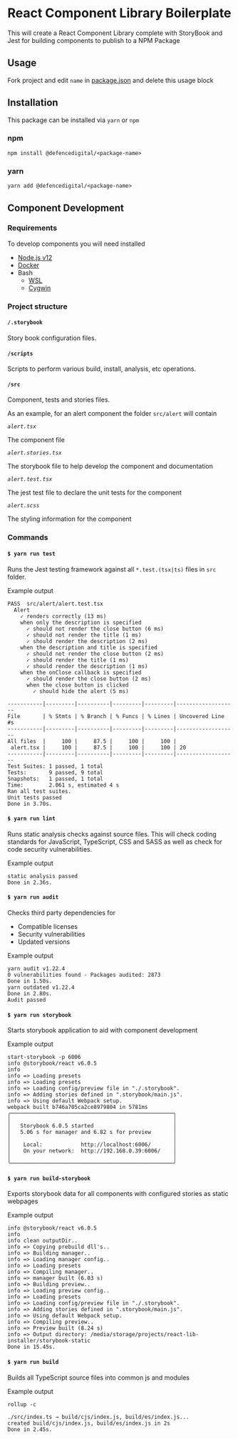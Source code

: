 # React Component Library Boilerplate

This will create a React Component Library complete with StoryBook and Jest for building components to publish to a NPM Package

## Usage

Fork project and edit `name` in [package.json](./package.json) and delete this usage block

## Installation

This package can be installed via `yarn` or `npm`

### npm

```shell
npm install @defencedigital/<package-name>
```

### yarn

```shell
yarn add @defencedigital/<package-name>
```

## Component Development

### Requirements

To develop components you will need installed

* [Node.js v12](https://nodejs.org/en/download/)
* [Docker](https://docs.docker.com/get-docker/)
* Bash
  * [WSL](https://docs.microsoft.com/en-us/windows/wsl/install-win10)
  * [Cygwin](https://www.cygwin.com/)

### Project structure

#### `/.storybook`

Story book configuration files.

#### `/scripts`

Scripts to perform various build, install, analysis, etc operations.

#### `/src`

Component, tests and stories files.

As an example, for an alert component the folder `src/alert` will contain

*`alert.tsx`*

The component file

*`alert.stories.tsx`*

The storybook file to help develop the component and documentation

*`alert.test.tsx`*

The jest test file to declare the unit tests for the component

*`alert.scss`*

The styling information for the component

### Commands

#### `$ yarn run test`

Runs the Jest testing framework against all `*.test.(tsx|ts)` files in `src` folder.

Example output

```shell
PASS  src/alert/alert.test.tsx
  Alert
    ✓ renders correctly (13 ms)
    when only the description is specified
      ✓ should not render the close button (6 ms)
      ✓ should not render the title (1 ms)
      ✓ should render the description (2 ms)
    when the description and title is specified
      ✓ should not render the close button (2 ms)
      ✓ should render the title (1 ms)
      ✓ should render the description (1 ms)
    when the onClose callback is specified
      ✓ should render the close button (2 ms)
      when the close button is clicked
        ✓ should hide the alert (5 ms)

-----------|---------|----------|---------|---------|-------------------
File       | % Stmts | % Branch | % Funcs | % Lines | Uncovered Line #s
-----------|---------|----------|---------|---------|-------------------
All files  |     100 |     87.5 |     100 |     100 |
 alert.tsx |     100 |     87.5 |     100 |     100 | 20
-----------|---------|----------|---------|---------|-------------------
Test Suites: 1 passed, 1 total
Tests:       9 passed, 9 total
Snapshots:   1 passed, 1 total
Time:        2.061 s, estimated 4 s
Ran all test suites.
Unit tests passed
Done in 3.70s.
```

#### `$ yarn run lint`

Runs static analysis checks against source files.  This will check coding standards for JavaScript, TypeScript, CSS and SASS as well as check for code security vulnerabilities.

Example output

```shell
static analysis passed
Done in 2.36s.
```

#### `$ yarn run audit`

Checks third party dependencies for

* Compatible licenses
* Security vulnerabilities
* Updated versions

Example output

```shell
yarn audit v1.22.4
0 vulnerabilities found - Packages audited: 2873
Done in 1.50s.
yarn outdated v1.22.4
Done in 2.80s.
Audit passed
```

#### `$ yarn run storybook`

Starts storybook application to aid with component development

Example output

```shell
start-storybook -p 6006
info @storybook/react v6.0.5
info
info => Loading presets
info => Loading presets
info => Loading config/preview file in "./.storybook".
info => Adding stories defined in ".storybook/main.js".
info => Using default Webpack setup.
webpack built b746a705ca2ce8979804 in 5781ms
╭───────────────────────────────────────────────────╮
│                                                   │
│   Storybook 6.0.5 started                         │
│   5.06 s for manager and 6.82 s for preview       │
│                                                   │
│    Local:            http://localhost:6006/       │
│    On your network:  http://192.168.0.39:6006/    │
│                                                   │
╰───────────────────────────────────────────────────╯
```

#### `$ yarn run build-storybook`

Exports storybook data for all components with configured stories as static webpages

Example output

```shell
info @storybook/react v6.0.5
info
info clean outputDir..
info => Copying prebuild dll's..
info => Building manager..
info => Loading manager config..
info => Loading presets
info => Compiling manager..
info => manager built (6.03 s)
info => Building preview..
info => Loading preview config..
info => Loading presets
info => Loading config/preview file in "./.storybook".
info => Adding stories defined in ".storybook/main.js".
info => Using default Webpack setup.
info => Compiling preview..
info => Preview built (8.24 s)
info => Output directory: /media/storage/projects/react-lib-installer/storybook-static
Done in 15.45s.
```

#### `$ yarn run build`

Builds all TypeScript source files into common js and modules

Example output

```shell
rollup -c

./src/index.ts → build/cjs/index.js, build/es/index.js...
created build/cjs/index.js, build/es/index.js in 2s
Done in 2.45s.
```

